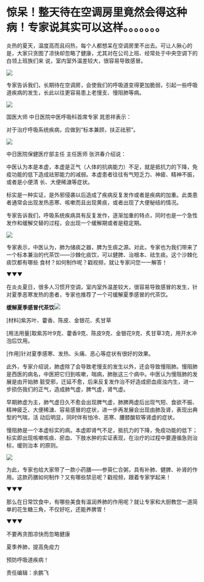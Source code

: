# 惊呆！整天待在空调房里竟然会得这种病！专家说其实可以这样。。。。。。。

炎热的夏天，温度高而且闷热，每个人都想呆在空调房里不出去。可让人揪心的是，大家只贪图了凉快却忽略了健康，尤其对在公司上班、经常处于中央空调下的白领上班族们来
说，室内室外温差较大，很容易导致感冒。

![](http://n.sinaimg.cn/news/crawl/170/w550h420/20180709/z9hl-hezpzwu1070459.jpg)

专家告诉我们，长期待在空调房，会使我们的呼吸道变得更加脆弱，引起一些呼吸道疾病的发生，长此以往更容易患上老慢支、慢阻肺等病。

![](http://n.sinaimg.cn/news/crawl/300/w550h550/20180709/tq3d-hezpzwu1070653.jpg)

国医大师 中日医院中医呼吸科首席专家 晁恩祥表示：

对于治疗呼吸系统疾病，应做到“标本兼顾，扶正祛邪”。

![](http://n.sinaimg.cn/news/crawl/298/w550h548/20180709/McD_-hezpzwu1070727.jpg)

中日医院保健医疗部主任 主任医师 张洪春介绍说：

中医认为本是本虚，本虚是正气（人体的抗病能力）不足，就是抵抗力的下降，免疫功能的低下造成祛邪能力的减弱。本虚患者往往有气短乏力、神疲、精神不振，或者是小便清
长、大便稀溏等症状。

标实是一种实证，是外邪侵袭以后造成了疾病反复发作或者是疾病的加重。此类患者通常会出现发热恶寒、咳嗽而且出现黄痰，或者出现了大便秘结的情况。

专家告诉我们，呼吸系统疾病具有反复发作，逐渐加重的特点，同时也是一个急性发作和缓解交替的过程，会出现一个缓解期或者是稳定期。

![](http://n.sinaimg.cn/news/crawl/116/w550h366/20180709/8FSf-hezpzwu1070796.jpg)

专家表示，中医认为，肺为储痰之器，脾为生痰之源。对此，专家也为我们带来了一个标本兼治的代茶饮——沙棘化痰饮，可以健脾、治根本、祛生痰。这个沙棘化痰饮都有哪些
食材？如何制作呢？戳视频，就让专家问您一一解答！

▼▼▼

在炎炎夏日，很多人习惯开空调，室内室外温差较大，很容易导致感冒的发生，针对夏季恶寒发热的患者，专家也推荐了一个可缓解夏季感冒的代茶饮。

**缓解夏季感冒代茶饮**![](http://n.sinaimg.cn/news/crawl/56/w550h306/20180709/sy6_-hezpzwu1070965.jpg)

[材料]紫苏叶、藿香、陈皮、金银花、炙甘草

[用法用量]取紫苏叶9克、藿香9克、陈皮9克、金银花9克、炙甘草3克，用开水冲泡后饮用。

[作用]针对夏季感寒、发热、头痛、恶心等症状有很好的效果。

此外，专家介绍说，肺虚除了会导致老慢支的发生以外，还会导致慢阻肺。慢阻肺是西医的病名，中医把它归到咳嗽，喘病，肺胀这三个病中。中医认为慢阻肺的发展是由开始肺
脏受邪，迁延不愈，后来反复发作治不好造成瘀血痰浊内生，进一步损伤我们的正气，造成肺气虚，脾气虚，肾气虚。

早期肺虚为主，肺气虚日久不愈会出现脾气虚，肺脾两虚后出现气短、食欲不振、精神疲乏、大便稀溏、容易感冒的症状，进一步再发展会出现由肺及肾，表现出典型的气喘，活
动后明显，同时伴有怕冷、恶寒、腰膝酸软等肾虚的症状。

慢阻肺是一个本虚标实的病。本虚即肾气不足，抵抗力的下降，免疫功能的低下；标实即出现咳嗽咳痰、瘀血、下肢水肿的实证表现，在治疗的过程中要遵循急则治标，缓则治本
的原则。

![](http://n.sinaimg.cn/news/crawl/56/w550h306/20180709/IsW4-hezpzwu1071119.jpg)

为此，专家也给大家带了一款小药膳——参萸仁合粥，具有补肺、健脾、补肾的作用。这款药膳如何制作？又有哪些禁忌呢？戳视频，跟着专家学起来！

▼▼▼

那么在日常饮食中，有哪些美食有温润养肺的作用呢？就让专家和大厨教您一道简单的花生糖三角，不仅好吃，还能养脾胃！

▼▼▼

不要再贪图凉快而忽略健康

夏季养肺，提高免疫力

预防呼吸道疾病！

责任编辑：余鹏飞

